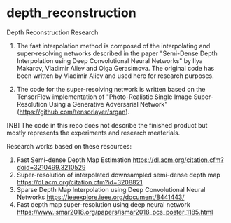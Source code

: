 # depth_reconstruction
Depth Reconstruction Research

1. The fast interpolation method is composed of the interpolating and super-resolving networks described in the paper "Semi-Dense Depth Interpolation using Deep Convolutional Neural Networks" by 	Ilya Makarov, Vladimir Aliev and Olga Gerasimova. The original code has been written by Vladimir Aliev and used here for research purposes. 

2. The code for the super-resolving network is written based on the TensorFlow implementation of "Photo-Realistic Single Image Super-Resolution Using a Generative Adversarial Network" (https://github.com/tensorlayer/srgan).

[NB] The code in this repo does not describe the finished product but mostly represents the experiments and research meaterials.


Research works based on these resources:

1. Fast Semi-dense Depth Map Estimation https://dl.acm.org/citation.cfm?doid=3210499.3210529
2. Super-resolution of interpolated downsampled semi-dense depth map https://dl.acm.org/citation.cfm?id=3208821
3. Sparse Depth Map Interpolation using Deep Convolutional Neural Networks https://ieeexplore.ieee.org/document/8441443/
4. Fast depth map super-resolution using deep neural network https://www.ismar2018.org/papers/ismar2018_pcs_poster_1185.html
